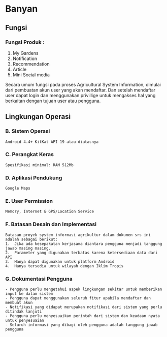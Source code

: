 # Banyan

## Fungsi

### Fungsi Produk :
  1.	My Gardens 
  2.	Notification
  3.	Recommendation
  4.	Article
  5.	Mini Social media

Secara umum fungsi pada proses Agricultural System Information, dimulai dari pembuatan akun user yang akan mendaftar.
Dan setelah mendaftar user dapat login dan menggunakan privillige untuk mengakses hal yang berkaitan dengan tujuan user atau pengguna.

## Lingkungan Operasi 
### B.  Sistem Operasi
	Android 4.4+ KitKat API 19 atau diatasnya

### C.  Perangkat Keras
    Spesifikasi minimal: RAM 512Mb

### D.  Aplikasi Pendukung
    Google Maps
    
### E.  User Permission
    Memory, Internet & GPS/Location Service

### F.  Batasan Desain dan Implementasi 
    Batasan proyek system informasi agrikultur dalam dokumen srs ini adalah sebagai berikut:
    1.	Jika ada kesepakatan kerjasama diantara pengguna menjadi tanggung jawab masing masing.
    2.	Parameter yang digunakan terbatas karena ketersediaan data dari API
    3.	Hanya dapat digunakan untuk platform Android
    4.	Hanya tersedia untuk wilayah dengan Iklim Tropis
    
### G.  Dokumentasi Pengguna
    - Pengguna perlu mengetahui aspek lingkungan sekitar untuk memberikan input ke dalam sistem
    - Pengguna dapat menggunakan seluruh fitur apabila mendaftar dan membuat akun
    - Notifikasi yang didapat merupakan notifikasi dari sistem yang perlu ditindak lanjuti
    - Pengguna perlu menyesuaikan perintah dari sistem dan keadaan nyata untuk penyesuaian
    - Seluruh informasi yang dibagi oleh pengguna adalah tanggung jawab pengguna
 
